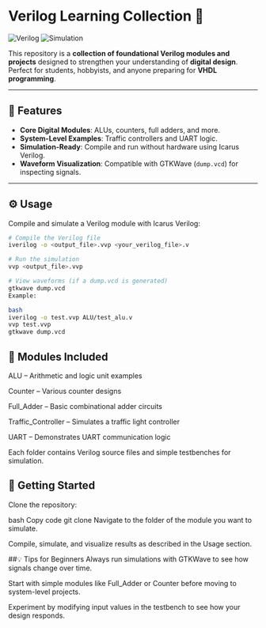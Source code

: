 # Verilog Learning Collection 🚀

![Verilog](https://img.shields.io/badge/Language-Verilog-blue)
![Simulation](https://img.shields.io/badge/Simulation-Icarus%20Verilog-orange)

This repository is a **collection of foundational Verilog modules and projects** designed to strengthen your understanding of **digital design**. Perfect for students, hobbyists, and anyone preparing for **VHDL programming**.

---

## 🌟 Features

- **Core Digital Modules**: ALUs, counters, full adders, and more.  
- **System-Level Examples**: Traffic controllers and UART logic.  
- **Simulation-Ready**: Compile and run without hardware using Icarus Verilog.  
- **Waveform Visualization**: Compatible with GTKWave (`dump.vcd`) for inspecting signals.  

---

## ⚙️ Usage

Compile and simulate a Verilog module with Icarus Verilog:

```bash
# Compile the Verilog file
iverilog -o <output_file>.vvp <your_verilog_file>.v

# Run the simulation
vvp <output_file>.vvp

# View waveforms (if a dump.vcd is generated)
gtkwave dump.vcd
Example:

bash
iverilog -o test.vvp ALU/test_alu.v
vvp test.vvp
gtkwave dump.vcd
```
## 📂 Modules Included
ALU – Arithmetic and logic unit examples

Counter – Various counter designs

Full_Adder – Basic combinational adder circuits

Traffic_Controller – Simulates a traffic light controller

UART – Demonstrates UART communication logic

Each folder contains Verilog source files and simple testbenches for simulation.

## 🚀 Getting Started
Clone the repository:

bash
Copy code
git clone <repository-url>
Navigate to the folder of the module you want to simulate.

Compile, simulate, and visualize results as described in the Usage section.

##💡 Tips for Beginners
Always run simulations with GTKWave to see how signals change over time.

Start with simple modules like Full_Adder or Counter before moving to system-level projects.

Experiment by modifying input values in the testbench to see how your design responds.
